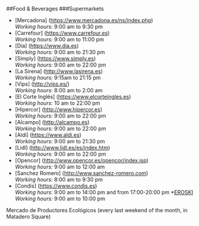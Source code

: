 ##Food & Beverages
###Supermarkets
  * [Mercadona] (https://www.mercadona.es/ns/index.php)
    <br>*Working hours:* 9:00 am to 9:30 pm 
  * [Carrefour] (https://www.carrefour.es)
    <br>*Working hours:* 9:00 am to 11:00 pm
  * [Dia] (https://www.dia.es)
    <br>*Working hours:* 9:00 am to 21:30 pm
  * [Simply] (https://www.simply.es)
    <br>*Working hours:* 9:00 am to 22:00 pm
  * [La Sirena] (http://www.lasirena.es)
    <br>*Working hours:* 9:15am to 21:15 pm
  * [Vips] (http://vips.es/)
    <br>*Working hours:* 8:00 am to 2:00 am
  * [El Corte Inglés] (https://www.elcorteingles.es)
    <br>*Working hours:* 10 am to 22:00 pm
  * [Hipercor] (http://www.hipercor.es)
    <br>*Working hours:* 9:00 am to 22:00 pm
  * [Alcampo] (http://alcampo.es)
    <br>*Working hours:* 9:00 am to 22:00 pm
  * [Aldi] (https://www.aldi.es)
    <br>*Working hours:* 9:00 am to 21:30 pm
  * [Lidl] (http://www.lidl.es/es/index.htm)
    <br>*Working hours:* 9:00 am to 22:00 pm
  * [Opencor] (http://www.opencor.es/opencor/index.jsp)
    <br>*Working hours:* 9:00 am to 12:00 am
  * [Sanchez Romero] (http://www.sanchez-romero.com)
    <br>*Working hours:* 8:00 am to 9:30 pm
  * [Condis] (https://www.condis.es)
    <br>*Working hours:* 9:00 am to 14:00 pm and from 17:00-20:00 pm
   *[EROSKI](http://www.eroski.es)
   <br>*Working hours:* 9:00 am to 10:00 pm




Mercado de Productores Ecológicos (every last weekend of the month, in Matadero Square)
